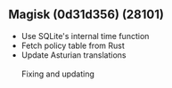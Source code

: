 ## Magisk (0d31d356) (28101)
- Use SQLite's internal time function
- Fetch policy table from Rust
- Update Asturian translations<br><br>Fixing and updating
